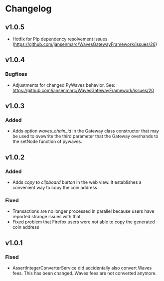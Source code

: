 # Changelog

## v1.0.5
- Hotfix for Pip dependency resolvement issues (https://github.com/jansenmarc/WavesGatewayFramework/issues/26)

## v1.0.4

### Bugfixes
- Adjustments for changed PyWaves behavior. See: https://github.com/jansenmarc/WavesGatewayFramework/issues/20

## v1.0.3

### Added
- Adds option *waves_chain_id* in the Gateway class constructor that
may be used to ovewrite the third parameter that the Gateway overhands
to the setNode function of pywaves.

## v1.0.2

### Added
- Adds *copy to clipboard button* in the web view. It establishes
a convenient way to copy the coin address

### Fixed

- Transactions are no longer processed in parallel because
users have reported strange issues with that
- Fixed problem that Firefox users were not able to copy the generated coin address

## v1.0.1

### Fixed
- AssertIntegerConverterService did accidentally also convert Waves fees. This has been changed.
Waves fees are not converted anymore.
